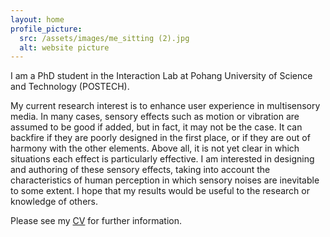 ```yaml
---
layout: home
profile_picture:
  src: /assets/images/me_sitting (2).jpg
  alt: website picture
---
```


<p>
  I am a PhD student in the Interaction Lab at Pohang University of Science and Technology (POSTECH). 
</p>
<p>  
  My current research interest is to enhance user experience in multisensory media. 
  In many cases, sensory effects such as motion or vibration are assumed to be good if added, but in fact, it may not be the case. 
  It can backfire if they are poorly designed in the first place, or if they are out of harmony with the other elements. 
  Above all, it is not yet clear in which situations each effect is particularly effective. 
  I am interested in designing and authoring of these sensory effects, taking into account the characteristics of human perception in which sensory noises are inevitable to some extent.
  I hope that my results would be useful to the research or knowledge of others. 
</p>
<p> 
  Please see my <a href="/mysite/assets/pdfs/cv.pdf">CV</a> for further information.
</p>

<!---
<p>
  E-mail: jiwan.lee@postech.ac.kr </br>
  Phone: +82-54-279-5661 </br>
  Office: Room 115, Science Building 4 (<a href="https://www.postech.ac.kr/eng/about-postech/campus-life/campus_map/">M-05</a>)
</p>
-->


